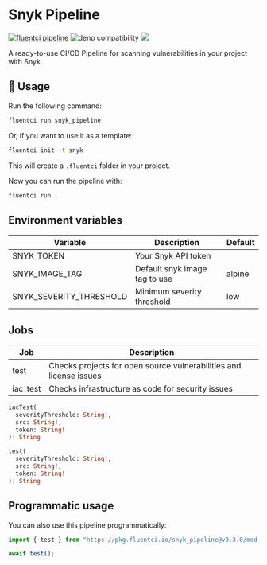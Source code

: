 # Snyk Pipeline

[![fluentci pipeline](https://img.shields.io/badge/dynamic/json?label=pkg.fluentci.io&labelColor=%23000&color=%23460cf1&url=https%3A%2F%2Fapi.fluentci.io%2Fv1%2Fpipeline%2Fsnyk_pipeline&query=%24.version)](https://pkg.fluentci.io/snyk_pipeline)
![deno compatibility](https://shield.deno.dev/deno/^1.37)
[![](https://img.shields.io/codecov/c/gh/fluent-ci-templates/snyk-pipeline)](https://codecov.io/gh/fluent-ci-templates/snyk-pipeline)

A ready-to-use CI/CD Pipeline for scanning vulnerabilities in your project with Snyk.

## 🚀 Usage

Run the following command:

```bash
fluentci run snyk_pipeline
```

Or, if you want to use it as a template:

```bash
fluentci init -t snyk
```

This will create a `.fluentci` folder in your project.

Now you can run the pipeline with:

```bash
fluentci run .
```

## Environment variables

| Variable                | Description                   | Default    |
| ----------------------- | ----------------------------- | ---------- |
| SNYK_TOKEN              | Your Snyk API token           |            |
| SNYK_IMAGE_TAG          | Default snyk image tag to use | alpine     |
| SNYK_SEVERITY_THRESHOLD | Minimum severity threshold    | low        |

## Jobs

| Job      | Description                                                        |
| -------- | ------------------------------------------------------------------ |
| test     | Checks projects for open source vulnerabilities and license issues |
| iac_test | Checks infrastructure as code for security issues                  |

```graphql
iacTest(
  severityThreshold: String!, 
  src: String!, 
  token: String!
): String

test(
  severityThreshold: String!, 
  src: String!, 
  token: String!
): String
```
## Programmatic usage

You can also use this pipeline programmatically:

```ts
import { test } from "https://pkg.fluentci.io/snyk_pipeline@v0.3.0/mod.ts";

await test();
```
